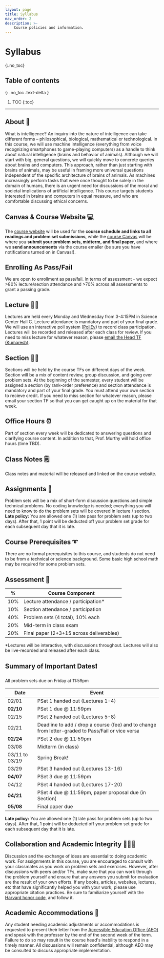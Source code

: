 ```yaml
---
layout: page
title: Syllabus
nav_order: 2
description: >-
    Course policies and information.
---
```


# Syllabus
{:.no_toc}

## Table of contents
{: .no_toc .text-delta }

1. TOC
{:toc}

---

## About 🧠
What is intelligence? An inquiry into the nature of intelligence can take different forms – philosophical, biological, mathematical or technological. In this course, we will use machine intelligence (everything from voice recognizing smartphones to game-playing computers) as a handle to think about natural intelligence (brains and behavior of animals). Although we will start with big, general questions, we will quickly move to concrete queries about brains and computers. This approach, rather than just starting with brains of animals, may be useful in framing more universal questions independent of the specific architecture of brains of animals. As machines increasingly perform tasks that were once thought to be solely in the domain of humans, there is an urgent need for discussions of the moral and societal implications of artificial intelligence. This course targets students interested in brains and computers in equal measure, and who are comfortable discussing ethical concerns.

## Canvas & Course Website  💻
The [course website](https://gened1125.github.io/spring2023) will be used for the **course schedule and links to all readings and problem set submissions**, while the [course Canvas](https://canvas.harvard.edu/courses/115291/) will be where you **submit your problem sets, midterm, and final paper**, and where we **send announcements** via the course emailer (be sure you have notifications turned on in Canvas!).

## Enrolling As Pass/Fail
We are open to enrollment as pass/fail. In terms of assessment - we expect >80% lecture/section attendance and >70% across all assessments to grant a passing grade.

## Lecture  👨‍🏫
Lectures are held every Monday and Wednesday from 3-4:15PM in Science Center Hall C. Lecture attendance is mandatory and part of your final grade. We will use an interactive poll system ([PollEv](https://pollev.com/gened1125)) to record class participation. Lectures will be recorded and released after each class for review. If you need to miss lecture for whatever reason, please [email the Head TF (Kumaresh)](https://mail.google.com/mail/?view=cm&source=mailto&to=kumaresh_krishnan@g.harvard.edu).

## Section  👩‍🏫
Sections will be held by the course TFs on different days of the week. Section will be a mix of content review, group discussion, and going over problem sets. At the beginning of the semester, every student will be assigned a section (by rank-order preference) and section attendance is mandatory and part of your final grade. You must attend your own section to recieve credit. If you need to miss section for whatever reason, please email your section TF so that you can get caught up on the material for that week.

## Office Hours  ⏰
Part of section every week will be dedicated to answering questions and clarifying course content. In addition to that, Prof. Murthy will hold office hours (time TBD).

## Class Notes 🗒️
Class notes and material will be released and linked on the course website.

## Assignments 📝
Problem sets will be a mix of short-form discussion questions and simple technical problems. No coding knowledge is needed; everything you will need to know to do the problem sets will be covered in lecture / section. **Late policy:** You are allowed one (1) late pass for problem sets (up to two days). After that, 1 point will be deducted off your problem set grade for each subsequent day that it is late.

## Course Prerequisites ➰
There are no formal prerequisites to this course, and students do not need to be from a technical or science background. Some basic high school math may be required for some problem sets.

## Assessment 💯

|  %  | Course Component                        |
|-----|-----------------------------------------|
| 10% | Lecture attendance / participation*     |
| 10% | Section attendance / participation      |
| 40% | Problem sets (4 total), 10% each        |
| 20% | Mid-term in class exam                  |
| 20% | Final paper (2+3+15 across deliverables)|

*Lectures will be interactive, with discussions throughout. Lectures will also be live-recorded and released after each class.

## Summary of Important Dates❗
All problem sets due on Friday at 11:59pm

| Date           | Event                                                                                             |
|----------------|---------------------------------------------------------------------------------------------------|
| 02/01          | PSet 1 handed out (Lectures 1-4)                                                                  |
| **02/10**      | PSet 1 due @ 11:59pm                                                                              |
| 02/15          | PSet 2 handed out (Lectures 5-8)                                                                  |
| 02/21          | Deadline to add / drop a course (fee) and to change from letter-graded to Pass/Fail or vice versa |
| **02/24**      | PSet 2 due @ 11:59pm                                                                              |
| 03/08          | Midterm (in class)                                                                                |
| 03/11 to 03/19 | Spring Break!                                                                                     |
| 03/29          | PSet 3 handed out (Lectures 13-16)                                                                |
| **04/07**      | PSet 3 due @ 11:59pm                                                                              |
| 04/12          | PSet 4 handed out (Lectures 17-20)                                                                |
| **04/21**      | PSet 4 due @ 11:59pm, paper proposal due (in Section)                                             |
| **05/08**      | Final paper due                                                                                   |

 **Late policy:** You are allowed one (1) late pass for problem sets (up to two days). After that, 1 point will be deducted off your problem set grade for each subsequent day that it is late.

## Collaboration and Academic Integrity 👨🏻‍💻
Discussion and the exchange of ideas are essential to doing academic work. For assignments in this course, you are encouraged to consult with your classmates as you work on problem sets and exercises. However, after discussions with peers and/or TFs, make sure that you can work through the problem yourself and ensure that any answers you submit for evaluation are the result of your own efforts. If any books, articles, websites, lectures, etc that have significantly helped you with your work, please use appropriate citation practices. Be sure to familiarize yourself with the [Harvard honor code](https://honor.fas.harvard.edu/honor-code), and follow it.

## Academic Accommodations 🤝
Any student needing academic adjustments or accommodations is requested to present their letter from the [Accessible Education Office (AEO)](https://aeo.fas.harvard.edu/) and speak with the professor by the end of the second week of the term. Failure to do so may result in the course head's inability to respond in a timely manner.  All discussions will remain confidential, although AEO may be consulted to discuss appropriate implementation.

